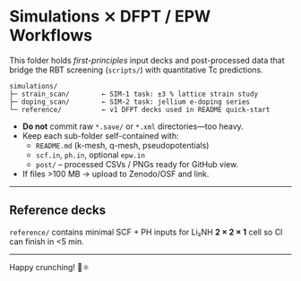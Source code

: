 # Simulations ⨯ DFPT / EPW Workflows

This folder holds *first-principles* input decks and post-processed data that
bridge the RBT screening (`scripts/`) with quantitative Tc predictions.

```
simulations/
├─ strain_scan/        ← SIM-1 task: ±3 % lattice strain study
├─ doping_scan/        ← SIM-2 task: jellium e-doping series
└─ reference/          ← v1 DFPT decks used in README quick-start
```

* **Do not** commit raw `*.save/` or `*.xml` directories—too heavy.
* Keep each sub-folder self-contained with:
  * `README.md` (k-mesh, q-mesh, pseudopotentials)
  * `scf.in`, `ph.in`, optional `epw.in`
  * `post/`  – processed CSVs / PNGs ready for GitHub view.
* If files >100 MB → upload to Zenodo/OSF and link.

---

## Reference decks

`reference/` contains minimal SCF + PH inputs for Li₂NH **2 × 2 × 1** cell so
CI can finish in <5 min.

---

Happy crunching! 🔬⚛️ 